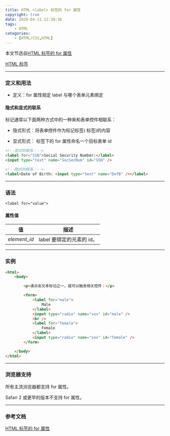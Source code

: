 ```yaml
---
title: HTML <label> 标签的 for 属性
copyright: true
date: 2020-04-11 12:39:36
tags: 
	- HTML
categories: 
    - [HTML/CSS,HTML]
---
```


本文节选自[HTML <label> 标签的 for 属性](https://www.w3school.com.cn/tags/att_label_for.asp)

[HTML <label> 标签](https://www.w3school.com.cn/tags/tag_label.asp)

-----

### 定义和用法

* 定义：for 属性规定 label 与哪个表单元素绑定

#### 隐式和显式的联系

标记通常以下面两种方式中的一种来和表单控件相联系：

* 隐式形式：将表单控件作为标记标签( <label> 标签)的内容

* 显式形式： <label> 标签下的 for 属性命名一个目标表单 id

<!--more-->

``` html
<!--显式的联系：-->
<label for="SSN">Social Security Number:</label>
<input type="text" name="SocSecNum" id="SSN" />

<!--隐式的联系：-->
<label>Date of Birth: <input type="text" name="DofB" /></label>
```

-----

### 语法

```
<label for="value">
```

#### 属性值

| 值           | 描述                      |
| ------------ | ------------------------- |
| *element_id* | label 要绑定的元素的 id。 |

-----

### 实例

```html
<html>
    <body>

        <p>请点击文本标记之一，就可以触发相关控件：</p>

        <form>
            <label for="male">
                Male
            </label>
            <input type="radio" name="sex" id="male" />
            <br />
            <label for="female">
                Female
            </label>
            <input type="radio" name="sex" id="female" />
        </form>

    </body>
</html>
```

-----

### 浏览器支持

所有主流浏览器都支持 for 属性。

Safari 2 或更早的版本不支持 for 属性。

-----

### 参考文档

[HTML <label> 标签的 for 属性](https://www.w3school.com.cn/tags/att_label_for.asp)